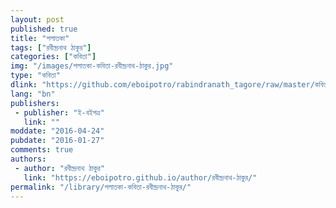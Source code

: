 ```yaml
---
layout: post
published: true
title: "পলাতকা"
tags: ["রবীন্দ্রনাথ ঠাকুর"]
categories: ["কবিতা"]
img: "/images/পলাতকা-কবিতা-রবীন্দ্রনাথ-ঠাকুর.jpg"
type: "কবিতা"
dlink: "https://github.com/eboipotro/rabindranath_tagore/raw/master/কবিতা/পলাতকা.epub"
lang: "bn"
publishers: 
 - publisher: "ই-বইপত্র"
   link: ""
moddate: "2016-04-24"
pubdate: "2016-01-27"
comments: true
authors: 
 - author: "রবীন্দ্রনাথ ঠাকুর"
   link: "https://eboipotro.github.io/author/রবীন্দ্রনাথ-ঠাকুর/"
permalink: "/library/পলাতকা-কবিতা-রবীন্দ্রনাথ-ঠাকুর/"
---
```

